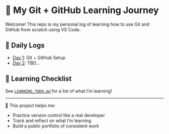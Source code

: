 # 🚀 My Git + GitHub Learning Journey

Welcome! This repo is my personal log of learning how to use Git and GitHub from scratch using VS Code.

## 📅 Daily Logs
- [Day 1](DAY_01.md): Git + GitHub Setup
- [Day 2](DAY_02.md): TBD...

## 📘 Learning Checklist
See [`LEARNING_TODO.md`](LEARNING_TODO.md) for a list of what I’m learning!

---

🧠 This project helps me:
- Practice version control like a real developer
- Track and reflect on what I’m learning
- Build a public portfolio of consistent work
